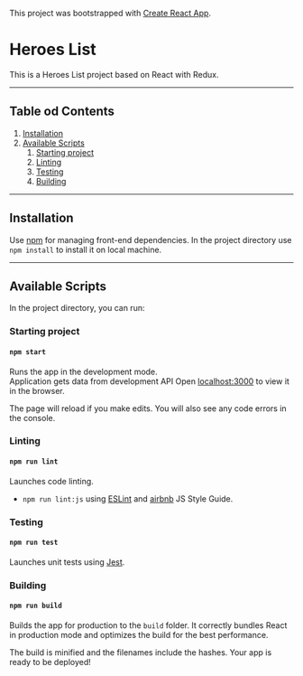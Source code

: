 This project was bootstrapped with [Create React App](https://github.com/facebook/create-react-app).
# Heroes List

This is a Heroes List project based on React with Redux.

---

## Table od Contents

1. [Installation](#installation)
2. [Available Scripts](#available-scripts)
    1. [Starting project](#starting-project)
    2. [Linting](#linting)
    3. [Testing](#testing)
    4. [Building](#building)

---

## Installation

Use [npm](https://nodejs.com) for managing front-end dependencies.
In the project directory use `npm install` to install it on local machine.

---

## Available Scripts

In the project directory, you can run:

### Starting project

#### `npm start`

Runs the app in the development mode.<br>
Application gets data from development API
Open [localhost:3000](http://localhost:3000) to view it in the browser.

The page will reload if you make edits. You will also see any code errors in the console.

### Linting

#### `npm run lint`

Launches code linting.

- `npm run lint:js` using [ESLint](http://eslint.org) and [airbnb](https://github.com/airbnb/javascript) JS Style Guide.

### Testing

#### `npm run test`

Launches unit tests using [Jest](https://facebook.github.io/jest/).

### Building

#### `npm run build`

Builds the app for production to the `build` folder.
It correctly bundles React in production mode and optimizes the build for the best performance.

The build is minified and the filenames include the hashes.
Your app is ready to be deployed!
